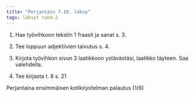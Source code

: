 ```yaml
---
title: "Perjantain 7.10. läksy"
tags: läksyt rub4.2
---
```


1. Hae työvihkoon tekstin 1 fraasit ja sanat s. 3.

2. Tee loppuun adjektiivien taivutus s. 4. 

3. Kirjota työvihkon sivun 3 laatikkoon ystävästäsi, laatikko täyteen. Saa valehdella. 

4. Tee kirjasta t. 8 s. 21

Perjantaina ensimmäisen kotikirjoitelman palautus (1/6)